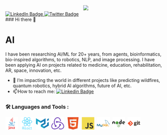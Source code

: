 <div id="header" align="center">
  <img src="https://drive.google.com/file/d/1lAG-XqeGtTFbv4wEpM8l3iwvvEcWHgSI/" width="100"/>
</div>
<div id="badges">
  <a href="https://www.linkedin.com/in/jovandavid/">
    <img src="https://img.shields.io/badge/linkedin-blue" alt="LinkedIn Badge"/>
  </a>
  <a href="(https://twitter.com/jovandavid)">
    <img src="https://img.shields.io/badge/X-black" alt="Twitter Badge"/>
  </a>
</div>
### Hi there 👋

# AI
I have been researching AI/ML for 20+ years, from agents, bioinformatics, bio-inspired algorithms, to robotics, NLP, and image processing.  I have been applying AI on projects related to medicine, education, rehabilitation, AR, space, innovation, etc. 


- :telescope: I’m impacting the world in different projects like predicting wildfires, quantum robotics, hybrid AI algorithms, future of AI, etc.
- :mailbox:How to reach me: [![Linkedin Badge](https://img.shields.io/badge/linkedin-blue)](https://www.linkedin.com/in/jovandavid/)


### :hammer_and_wrench: Languages and Tools :
<div>
  <img src="https://github.com/devicons/devicon/blob/master/icons/java/java-original-wordmark.svg" title="Java" alt="Java" width="40" height="40"/>&nbsp;
  <img src="https://github.com/devicons/devicon/blob/master/icons/react/react-original-wordmark.svg" title="React" alt="React" width="40" height="40"/>&nbsp;
  <img src="https://github.com/devicons/devicon/blob/master/icons/materialui/materialui-original.svg" title="Material UI" alt="Material UI" width="40" height="40"/>&nbsp;
  <img src="https://github.com/devicons/devicon/blob/master/icons/redux/redux-original.svg" title="Redux" alt="Redux " width="40" height="40"/>&nbsp;
  <img src="https://github.com/devicons/devicon/blob/master/icons/html5/html5-original.svg" title="HTML5" alt="HTML" width="40" height="40"/>&nbsp;
  <img src="https://github.com/devicons/devicon/blob/master/icons/javascript/javascript-original.svg" title="JavaScript" alt="JavaScript" width="40" height="40"/>&nbsp;
  <img src="https://github.com/devicons/devicon/blob/master/icons/mysql/mysql-original-wordmark.svg" title="MySQL"  alt="MySQL" width="40" height="40"/>&nbsp;
  <img src="https://github.com/devicons/devicon/blob/master/icons/nodejs/nodejs-original-wordmark.svg" title="NodeJS" alt="NodeJS" width="40" height="40"/>&nbsp;
  <img src="https://github.com/devicons/devicon/blob/master/icons/git/git-original-wordmark.svg" title="Git" **alt="Git" width="40" height="40"/>
</div>

<!--
**jovandavid/jovandavid** is a ✨ _special_ ✨ repository because its `README.md` (this file) appears on your GitHub profile.

Here are some ideas to get you started:

- 🔭 I’m currently working on ...
- 🌱 I’m currently learning ...
- 👯 I’m looking to collaborate on ...
- 🤔 I’m looking for help with ...
- 💬 Ask me about ...
- 📫 How to reach me: ...
- 😄 Pronouns: ...
- ⚡ Fun fact: ...

Others:
</a>
  <a href="https://www.youtube.com/@JovanDavidRebolledoMendez/videos">
    <img src="https://img.shields.io/badge/YouTube-red?style=for-the-badge&logo=youtube&logoColor=white" alt="Youtube Badge"/>

# 👯 I’m looking to collaborate on:

# 🤔 I’m looking for help with:

# Current Projects

# 💬 Ask me about ...

# 📫 How to reach me: ...


- :seedling: Exploring Technical Content Writing.

- :zap: In my free time, I solve problems on GeeksforGeeks and read tech articles.

https://img.shields.io/badge/Twitter-blue?style=for-the-badge&logo=twitter&logoColor=white

-->
